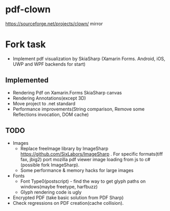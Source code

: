 # pdf-clown
https://sourceforge.net/projects/clown/ mirror

# Fork task

- Implement pdf visualization by SkiaSharp (Xamarin Forms. Android, iOS, UWP and WPF backends for start)

## Implemented 

- Rendering Pdf on Xamarin.Forms SkiaSharp canvas
- Rendering Annotations(except 3D)
- Move project to .net standard
- Performance improvements(String comparison, Remove some Reflections invocation, DOM cache)

## TODO

- Images
  - Replace freeImage library by ImageSharp https://github.com/SixLabors/ImageSharp . For specific formats(tiff fax, jbig2) port mozilla pdf viewer image loading from js to c#(possible fork ImageSharp). 
  - Some performance & memory hacks for large images
- Fonts
  - Font Type0(postscript) - find the way to get glyph paths on windows(maybe freetype, harfbuzz)
  - Glyph rendering code is ugly
- Encrypted PDF (take basic solution from PDF Sharp)
- Check regressions on PDF creation(cache collision).
